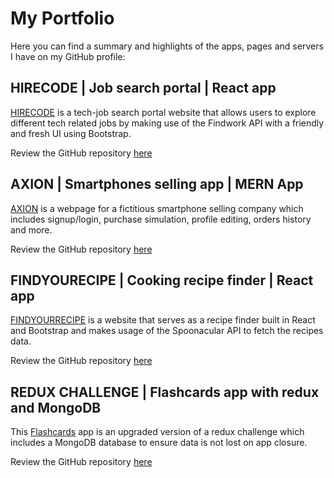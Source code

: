 
# My Portfolio

Here you can find a summary and highlights of the apps, pages and servers I have on my GitHub profile:

## HIRECODE | Job search portal | React app

[HIRECODE](https://hirecode.netlify.app/) is a tech-job search portal website that allows users to explore different tech related jobs by making use of the Findwork API with a friendly and fresh UI using Bootstrap. 

Review the GitHub repository [here](https://github.com/jes-rod/hirecode)

## AXION | Smartphones selling app | MERN App

[AXION](https://axion-jasrod.netlify.app/) is a webpage for a fictitious smartphone selling company which includes signup/login, purchase simulation, profile editing, orders history and more.

Review the GitHub repository [here](https://github.com/jes-rod/axion)

## FINDYOURECIPE | Cooking recipe finder | React app

[FINDYOURRECIPE](https://findyourrecipeapp.netlify.app/) is a website that serves as a recipe finder built in React and Bootstrap and makes usage of the Spoonacular API to fetch the recipes data.

Review the GitHub repository [here](https://github.com/jes-rod/findyourrecipe)

## REDUX CHALLENGE | Flashcards app with redux and MongoDB

This [Flashcards](https://jasrod-redux-flashcards.netlify.app/) app is an upgraded version of a redux challenge which includes a MongoDB database to ensure data is not lost on app closure.

Review the GitHub repository [here](https://github.com/jes-rod/redux-flashcards-frontend)
